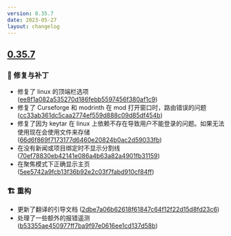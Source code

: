 ```yaml
---
version: 0.35.7
date: 2023-05-27
layout: changelog
---
```

## [0.35.7](#0.35.7)
### 🐛 修复与补丁

- 修复了 linux 的顶端栏选项 ([ee8f1a082a535270d186febb5597456f380af1c9](https://github.com/Voxelum/x-minecraft-launcher/commit/ee8f1a082a535270d186febb5597456f380af1c9))
- 修复了 Curseforge 和 modrinth 在 mod 打开窗口时，路由错误的问题 ([cc33ab361dc5caa2774ef559d888c09d85df454b](https://github.com/Voxelum/x-minecraft-launcher/commit/cc33ab361dc5caa2774ef559d888c09d85df454b))
- 修复了因为 keytar 在 linux 上依赖不存在导致用户不能登录的问题。如果无法使用现在会使用文件来存储 ([66d6f869f7173177d6460e20824b0ac2d59033fb](https://github.com/Voxelum/x-minecraft-launcher/commit/66d6f869f7173177d6460e20824b0ac2d59033fb))
- 在没有新闻或项目绑定时不显示分割线 ([70ef78830eb42141e086a4b63a82a4901fb31159](https://github.com/Voxelum/x-minecraft-launcher/commit/70ef78830eb42141e086a4b63a82a4901fb31159))
- 在聚焦模式下正确显示主页 ([5ee5742a9fcb13f36b92e2c03f7fabd910cf84ff](https://github.com/Voxelum/x-minecraft-launcher/commit/5ee5742a9fcb13f36b92e2c03f7fabd910cf84ff))
### 🏗️ 重构

- 更新了翻译的引导文档 ([2dbe7a06b62618f61847c64f12f22d15d8fd23c6](https://github.com/Voxelum/x-minecraft-launcher/commit/2dbe7a06b62618f61847c64f12f22d15d8fd23c6))
- 处理了一些额外的报错遥测 ([b53355ae450977ff7ba9f97e0616ee1cd137d58b](https://github.com/Voxelum/x-minecraft-launcher/commit/b53355ae450977ff7ba9f97e0616ee1cd137d58b))
